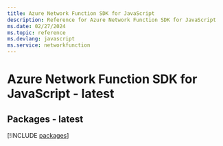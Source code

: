 ```yaml
---
title: Azure Network Function SDK for JavaScript
description: Reference for Azure Network Function SDK for JavaScript
ms.date: 02/27/2024
ms.topic: reference
ms.devlang: javascript
ms.service: networkfunction
---
```

# Azure Network Function SDK for JavaScript - latest
## Packages - latest
[!INCLUDE [packages](network-function-index.md)]
